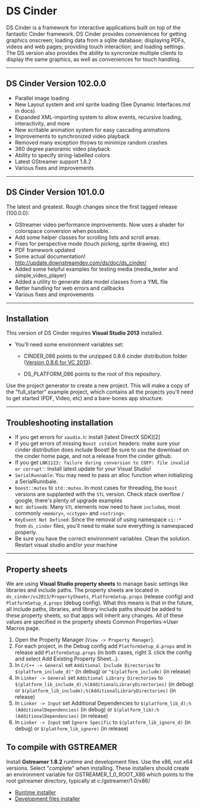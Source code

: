 DS Cinder
=========
DS Cinder is a framework for interactive applications built on top of the fantastic Cinder framework. DS Cinder provides conveniences for getting graphics onscreen; loading data from a sqlite database; displaying PDFs, videos and web pages; providing touch interaction; and loading settings. The DS version also provides the ability to syncronize multiple clients to display the same graphics, as well as conveniences for touch handling.

-----------------------------
DS Cinder Version 102.0.0
-----------------------------

- Parallel image loading
- New Layout system and xml sprite loading (See Dynamic Interfaces.md in docs)
- Expanded XML-importing system to allow events, recursive loading, interactivity, and more
- New scritable animation system for easy cascading animations
- Improvements to synchronized video playback
- Removed many exception throws to minimize random crashes
- 360 degree panoramic video playback
- Ability to specify string-labelled colors
- Latest GStreamer support 1.8.2
- Various fixes and improvements

-----------------------------
DS Cinder Version 101.0.0
-----------------------------
The latest and greatest. Rough changes since the first tagged release (100.0.0):

- GStreamer video performance improvements. Now uses a shader for colorspace conversion when possible.
- Add some helper classes for scrolling lists and scroll areas.
- Fixes for perspective mode (touch picking, sprite drawing, etc)
- PDF framework updated
- Some actual documentation! http://update.downstreamdev.com/ds/doc/ds_cinder/
- Added some helpful examples for testing media (media_tester and simple_video_player)
- Added a utility to generate data model classes from a YML file
- Better handling for web errors and callbacks
- Various fixes and improvements

----------

Installation
------------
This version of DS Cinder requires **Visual Studio 2013** installed.

-  You'll need some environment variables set:
   - CINDER_086 points to the unzipped 0.8.6 cinder distribution folder ([Version 0.8.6 for VC 2013](https://libcinder.org/static/releases/cinder_0.8.6_vc2013.zip)). 
  
   - DS_PLATFORM_086 points to the root of this repository. 


Use the project generator to create a new project. This will make a copy of the "full_starter" example project, which contains all the projects you'll need to get started (PDF, Video, etc) and a bare-bones app structure. 

----------

Troubleshooting installation
--------------------------------

 - If you get errors for `xaudio.h`: install [latest DirectX SDK][2]
 - If you get errors of missing `Boost cstdint` headers: make sure your cinder distribution does include Boost! Be sure to use the download on the cinder home page, and not a release from the cinder github.
 - If you get `LNK1123: failure during conversion to COFF: file invalid or corrupt'`: Install latest update for your Visual Studio!
 - `SerialRunnable`: You may need to pass an alloc function when initializing a SerialRunnbale. 
 - `boost::mutex` to `std::mutex`. In most cases for threading, the `boost` versions are supplanted with the `STL` version. Check stack overflow / google, there's plenty of upgrade examples
 - `Not defined`s: Many `STL` elements now need to have `include`s, most commonly `<memory>`, `<cctype>` and `<sstring>`.
 - `KeyEvent Not Defined`: Since the removal of using namespace `ci::*` from `ds_cinder` files, you'll need to make sure everything is namespaced properly.
 - Be sure you have the correct environment variables. Clean the solution. Restart visual studio and/or your machine

----------

 
Property sheets
---------------

We are using **Visual Studio property sheets** to manage basic settings like libraries and include paths. The property sheets are located in `ds_cinder/vs2013/PropertySheets`, `PlatformSetup.props` (release config) and `PlatformSetup_d.props` (debug config).  What this means is that in the future, all include paths, libraries, and library include paths should be added to these property sheets, so that apps will inherit any changes.  All of these values are specified in the property sheets Common Properties->User Macros page.

 1. Open the Property Manager (`View -> Property Manager`).
 2. For each project, in the Debug config add `PlatformSetup_d.props` and in release add `PlatformSetup.props` (in both cases, right  3. click the config and select Add Existing Property Sheet...).
 4. In `C/C++ -> General` set `Additional Include Directories` to `$(platform_include_d)"` (in debug) or `"$(platform_include)` (in release)
 5. In `Linker -> General` set `Additional Library Directories` to `$(platform_lib_include_d);%(AdditionalLibraryDirectories)` (in debug) or `$(platform_lib_include);%(AdditionalLibraryDirectories)` (in release)
 6. In `Linker -> Input` set Additional Dependencies to `$(platform_lib_d);%(AdditionalDependencies)` (in debug) or `$(platform_lib);%(AdditionalDependencies)` (in release)
 7. In `Linker -> Input` set `Ignore Specific` to `$(platform_lib_ignore_d)` (in debug) or `$(platform_lib_ignore)` (in release)



To compile with GSTREAMER
-------------------------

Install **Gstreamer 1.8.2** runtime and development files. Use the x86, not x64 versions. Select "complete" when installing. These installers should create an environment variable for GSTREAMER_1_0_ROOT_X86 which points to the root gstreamer directory, typically at c:/gstreamer/1.0/x86/
  - [Runtime installer](http://gstreamer.freedesktop.org/data/pkg/windows/1.8.2/gstreamer-1.0-x86-1.8.2.msi)
  - [Development files installer](http://gstreamer.freedesktop.org/data/pkg/windows/1.8.2/gstreamer-1.0-devel-x86-1.8.2.msi)

  

